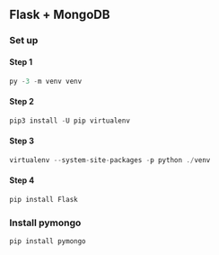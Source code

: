 ## Flask + MongoDB

### Set up

#### Step 1

```js
py -3 -m venv venv
```

#### Step 2

```js
pip3 install -U pip virtualenv
```

#### Step 3

```js
virtualenv --system-site-packages -p python ./venv
```

#### Step 4

```js
pip install Flask
```

### Install pymongo

```js
pip install pymongo
```
